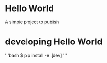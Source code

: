 # Hello WorldA simple project to publish# developing Hello World'''bash$ pip install -e .[dev]'''